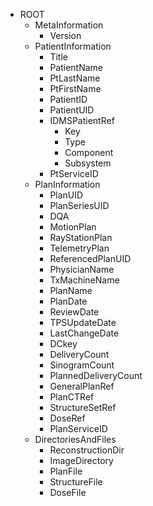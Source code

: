 * ROOT
  * MetaInformation
    * Version
  * PatientInformation
    * Title
    * PatientName
    * PtLastName
    * PtFirstName
    * PatientID
    * PatientUID
    * IDMSPatientRef
      * Key
      * Type
      * Component
      * Subsystem
    * PtServiceID
  * PlanInformation
    * PlanUID
    * PlanSeriesUID
    * DQA
    * MotionPlan
    * RayStationPlan
    * TelemetryPlan
    * ReferencedPlanUID
    * PhysicianName
    * TxMachineName
    * PlanName
    * PlanDate
    * ReviewDate
    * TPSUpdateDate
    * LastChangeDate
    * DCkey
    * DeliveryCount
    * SinogramCount
    * PlannedDeliveryCount
    * GeneralPlanRef
    * PlanCTRef
    * StructureSetRef
    * DoseRef
    * PlanServiceID
  * DirectoriesAndFiles
    * ReconstructionDir
    * ImageDirectory
    * PlanFile
    * StructureFile
    * DoseFile